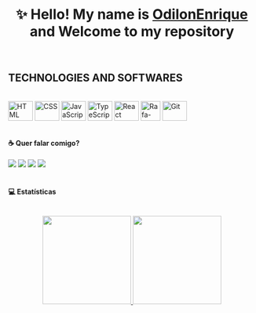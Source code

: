 <h1 align="center">✨ Hello! My name is <a href="https://www.linkedin.com/in/odilon-enrique/">OdilonEnrique</a> and Welcome to my repository</h1>

<br>

## TECHNOLOGIES AND SOFTWARES

<div style="display: inline_block"><br>
  <img align="center" alt="HTML" title="HTML" height="40" width="50" src="https://cdn.jsdelivr.net/gh/devicons/devicon/icons/html5/html5-original.svg">
  <img align="center" alt="CSS" title="CSS" height="40" width="50" src="https://cdn.jsdelivr.net/gh/devicons/devicon/icons/css3/css3-original.svg">
  <img align="center" alt="JavaScript" title="JavaScript" height="40" width="50" src="https://cdn.jsdelivr.net/gh/devicons/devicon/icons/javascript/javascript-original.svg">
  <img align="center" alt="TypeScript" title="TypeScript" height="40" width="50" src="https://cdn.jsdelivr.net/gh/devicons/devicon/icons/typescript/typescript-original.svg" />        
  <img align="center" alt="React" title="React" height="40" width="50" src="https://cdn.jsdelivr.net/gh/devicons/devicon/icons/react/react-original.svg">
  <img align="center" alt="Rafa-Csharp" height="40" width="40" src="https://cdn.icon-icons.com/icons2/2415/PNG/512/bootstrap_plain_logo_icon_146619.png">
  <img align="center" alt="Git" title="Git" height="40" width="50" src="https://cdn.jsdelivr.net/gh/devicons/devicon/icons/git/git-original.svg"/>
</div>

<br>
  
#### :coffee: Quer falar comigo?

<div> 
  <a href="https://www.linkedin.com/in/odilon-enrique/"><img src="https://img.shields.io/badge/linkedin-0A66C2?style=for-the-badge&logo=linkedin&logoColor=white"></a>
  <a href="https://instagram.com/_odilon_enrique"><img src="https://img.shields.io/badge/-Instagram-%23E4405F?style=for-the-badge&logo=instagram&logoColor=white"></a> 
  <a href="https://wa.me/5585984318429"><img src="https://img.shields.io/badge/WhatsApp-25D366?style=for-the-badge&logo=whatsapp&logoColor=white"></a> 
   <a href = "mailto:odilonegduarte@gmail.com"><img src="https://img.shields.io/badge/-Hotmail-%23333?style=for-the-badge&logo=gmail&logoColor=white" target="_blank"></a>
</div>

</br>

#### 💻 Estatísticas
<br>

<div align="center">
  <a href="https://github.com/OdilonEnrique">
  <img height="180em" src="https://github-readme-stats.vercel.app/api?username=OdilonEnrique&show_icons=true&theme=dark&include_all_commits=true&count_private=true"/>
  <img height="180em" src="https://github-readme-stats.vercel.app/api/top-langs/?username=OdilonEnrique&layout=compact&langs_count=8&theme=dark&hide=jupyter%20notebook"/>
</div>
